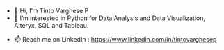 - 👋 Hi, I’m Tinto Varghese P
- 👀 I’m interested in Python for Data Analysis and Data Visualization, Alteryx, SQL and Tableau.
<!-- - 🌱 I’m currently learning -->
<!-- - 💞️ I’m looking to collaborate on ... -->
- 📫 Reach me on LinkedIn : https://www.linkedin.com/in/tintovarghesep

<!---
tintovarghesep/tintovarghesep is a ✨ special ✨ repository because its `README.md` (this file) appears on your GitHub profile.
You can click the Preview link to take a look at your changes.
--->
